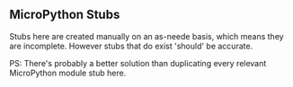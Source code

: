 ## MicroPython Stubs

Stubs here are created manually on an as-neede basis, which means they are incomplete.
However stubs that do exist 'should' be accurate.

PS: There's probably a better solution than duplicating every relevant MicroPython module stub here.
